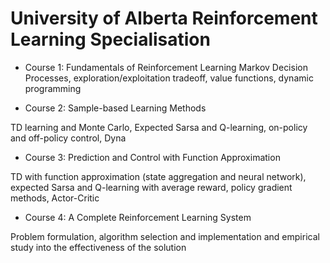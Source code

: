 # University of Alberta Reinforcement Learning Specialisation

- Course 1: Fundamentals of Reinforcement Learning
Markov Decision Processes, exploration/exploitation tradeoff, value functions, dynamic programming

- Course 2: Sample-based Learning Methods

TD learning and Monte Carlo, Expected Sarsa and Q-learning, on-policy and off-policy control, Dyna

- Course 3: Prediction and Control with Function Approximation

TD with function approximation (state aggregation and neural network), expected Sarsa and Q-learning with average reward, policy gradient methods, Actor-Critic

- Course 4: A Complete Reinforcement Learning System

Problem formulation, algorithm selection and implementation and empirical study into the effectiveness of the solution

